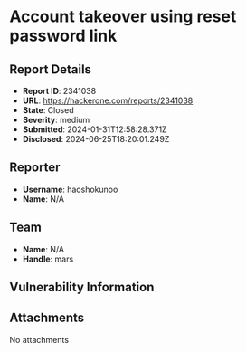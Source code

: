 # Account takeover using reset password link

## Report Details
- **Report ID**: 2341038
- **URL**: https://hackerone.com/reports/2341038
- **State**: Closed
- **Severity**: medium
- **Submitted**: 2024-01-31T12:58:28.371Z
- **Disclosed**: 2024-06-25T18:20:01.249Z

## Reporter
- **Username**: haoshokunoo
- **Name**: N/A

## Team
- **Name**: N/A
- **Handle**: mars

## Vulnerability Information


## Attachments
No attachments
